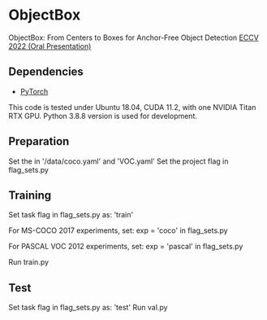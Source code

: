 # ObjectBox
ObjectBox: From Centers to Boxes for Anchor-Free Object Detection
[ECCV 2022 (Oral Presentation)](https://arxiv.org/abs/2104.2784)

## Dependencies
* [PyTorch](https://pytorch.org)

This code is tested under Ubuntu 18.04, CUDA 11.2, with one NVIDIA Titan RTX GPU.
Python 3.8.8 version is used for development.


## Preparation
Set the <PATH> in '/data/coco.yaml'  and 'VOC.yaml'
Set the project flag in flag_sets.py


## Training
Set task flag in flag_sets.py as: 'train'

For MS-COCO 2017 experiments, set:
exp = 'coco'
in flag_sets.py

For PASCAL VOC 2012 experiments, set:
exp = 'pascal'
in flag_sets.py

Run train.py

## Test
Set task flag in flag_sets.py as: 'test'
Run val.py



